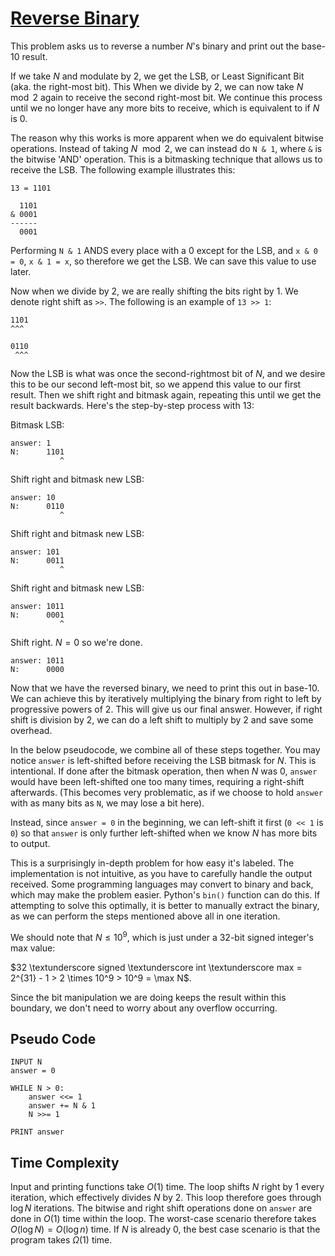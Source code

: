 # [Reverse Binary](https://open.kattis.com/problems/reversebinary)

This problem asks us to reverse a number $N$'s binary and print out the base-$10$ result.

If we take $N$ and modulate by $2$, we get the LSB, or Least Significant Bit (aka. the right-most bit). This When we divide by $2$, we can now take $N \mod 2$ again to receive the second right-most bit. We continue this process until we no longer have any more bits to receive, which is equivalent to if $N$ is $0$.

The reason why this works is more apparent when we do equivalent bitwise operations. Instead of taking $N \mod 2$, we can instead do `N & 1`, where `&` is the bitwise 'AND' operation. This is a bitmasking technique that allows us to receive the LSB. The following example illustrates this:

```
13 = 1101

  1101
& 0001
------
  0001
```
Performing `N & 1` ANDS every place with a $0$ except for the LSB, and `x & 0 = 0`, `x & 1 = x`, so therefore we get the LSB. We can save this value to use later.

Now when we divide by $2$, we are really shifting the bits right by $1$. We denote right shift as `>>`. The following is an example of `13 >> 1`:

```
1101
^^^

0110
 ^^^
```

Now the LSB is what was once the second-rightmost bit of $N$, and we desire this to be our second left-most bit, so we append this value to our first result. Then we shift right and bitmask again, repeating this until we get the result backwards. Here's the step-by-step process with $13$:

Bitmask LSB:
```
answer: 1
N:      1101
           ^
```

Shift right and bitmask new LSB:
```
answer: 10
N:      0110
           ^
```
Shift right and bitmask new LSB:
```
answer: 101
N:      0011
           ^
```
Shift right and bitmask new LSB:
```
answer: 1011
N:      0001
           ^
```
Shift right. $N = 0$ so we're done.
```
answer: 1011
N:      0000
```

Now that we have the reversed binary, we need to print this out in base-$10$. We can achieve this by iteratively multiplying the binary from right to left by progressive powers of $2$. This will give us our final answer. However, if right shift is division by $2$, we can do a left shift to multiply by $2$ and save some overhead.

In the below pseudocode, we combine all of these steps together. You may notice `answer` is left-shifted before receiving the LSB bitmask for $N$. This is intentional. If done after the bitmask operation, then when $N$ was $0$, `answer` would have been left-shifted one too many times, requiring a right-shift afterwards. (This becomes very problematic, as if we choose to hold `answer` with as many bits as `N`, we may lose a bit here). 

Instead, since `answer = 0` in the beginning, we can left-shift it first (`0 << 1` is `0`) so that `answer` is only further left-shifted when we know $N$ has more bits to output.

This is a surprisingly in-depth problem for how easy it's labeled. The implementation is not intuitive, as you have to carefully handle the output received. Some programming languages may convert to binary and back, which may make the problem easier. Python's `bin()` function can do this. If attempting to solve this optimally, it is better to manually extract the binary, as we can perform the steps mentioned above all in one iteration.

We should note that $N \leq 10^9$, which is just under a $32$-bit signed integer's max value:

$32 \textunderscore signed \textunderscore int \textunderscore max = 2^{31} - 1 > 2 \times 10^9 > 10^9 = \max N$.

Since the bit manipulation we are doing keeps the result within this boundary, we don't need to worry about any overflow occurring.

## Pseudo Code
```
INPUT N
answer = 0

WHILE N > 0:
    answer <<= 1
    answer += N & 1
    N >>= 1

PRINT answer
```

## Time Complexity
Input and printing functions take $O(1)$ time. The loop shifts $N$ right by $1$ every iteration, which effectively divides $N$ by $2$. This loop therefore goes through $\log N$ iterations. The bitwise and right shift operations done on `answer` are done in $O(1)$ time within the loop. The worst-case scenario therefore takes $O(\log N) = O(\log n)$ time. If $N$ is already $0$, the best case scenario is that the program takes $\Omega(1)$ time.
